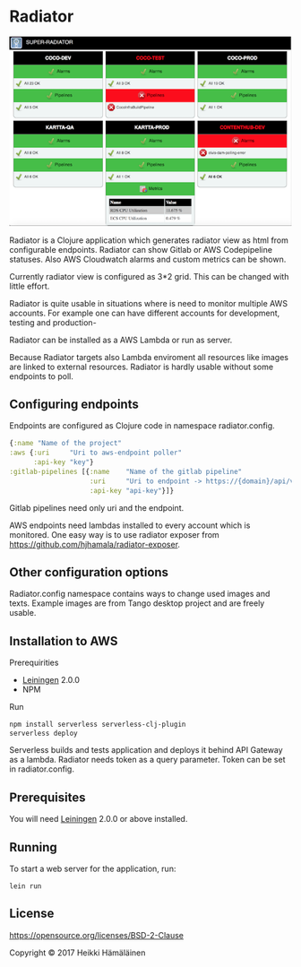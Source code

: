 # Radiator

[![screenshot](https://github.com/hjhamala/lambda-radiator/raw/master/images/screenshot.png)](#features)

Radiator is a Clojure application which generates radiator view as html from configurable
endpoints. Radiator can show Gitlab or AWS Codepipeline statuses. Also AWS Cloudwatch alarms 
and custom metrics can be shown.

Currently radiator view is configured as 3*2 grid. This can be changed with little effort.

Radiator is quite usable in situations where is need to monitor multiple AWS accounts. 
For example one can have different accounts for development, testing and production-

Radiator can be installed as a AWS Lambda or run as server. 

Because Radiator targets also Lambda enviroment all resources like images are linked
to external resources. Radiator is hardly usable without some endpoints to poll. 

## Configuring endpoints
Endpoints are configured as Clojure code in namespace radiator.config.
```clj
{:name "Name of the project"
:aws {:uri     "Uri to aws-endpoint poller"
      :api-key "key"}
:gitlab-pipelines [{:name    "Name of the gitlab pipeline"
                    :uri     "Uri to endpoint -> https://{domain}/api/v4/projects/{:id}/pipelines"
                    :api-key "api-key"}]}
```

Gitlab pipelines need only uri and the endpoint.

AWS endpoints need lambdas installed to every account which is monitored. One easy way is to use
radiator exposer from https://github.com/hjhamala/radiator-exposer.

## Other configuration options
Radiator.config namespace contains ways to change used images and texts. Example images are from Tango
desktop project and are freely usable. 

## Installation to AWS
Prerequirities
* [Leiningen][] 2.0.0
* NPM 

Run

    npm install serverless serverless-clj-plugin
    serverless deploy 

Serverless builds and tests application and deploys it behind API Gateway as a lambda.
Radiator needs token as a query parameter. Token can be set in radiator.config.

## Prerequisites

You will need [Leiningen][] 2.0.0 or above installed.

[leiningen]: https://github.com/technomancy/leiningen

## Running

To start a web server for the application, run:

    lein run

## License


https://opensource.org/licenses/BSD-2-Clause

Copyright © 2017 Heikki Hämäläinen
